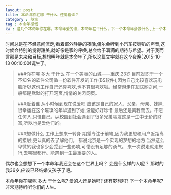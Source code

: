 ```yaml
---
layout: post
title: 本命年你在哪 干什么 还爱着谁？
category : 随笔
tag : 本命年感慨
kw : 这几个本命年你在哪，本命年爱的谁，本命年在干什么，下一个本命年会做什么,上一个本命年又在做什么？
---
```


 时间总是在不经意间流走,看着窗外静静的夜晚,偶尔会听到小汽车按喇叭的声音,这时候会特别的觉得甜美,就好像是家的呼唤,总会给予满满的期待与希望。对于我而言那是未来和目标,想想明年就是本命年了,所以这篇文字就在这个夜晚(2015-10-13 00:10:00)诞生了。


>###你在哪 多大 干什么
> 在一个美丽的山城——重庆,23岁 目前就职于一个不知名的软件公司做一份软件开发的工作(BS软件),因为自己比较喜欢玩电脑所以这份工作自己还算喜欢,也不算很喜欢啦。经常游走在互联网之间,一般都是默默的打开网页,悄悄的关闭网页。
>	

> ###爱着谁
  从小时候到现在说爱吧 应该是自己的家人、父亲、母亲、妹妹,很幸运在这个璀璨的年华遇到了她,没能好好珍惜 最后还是离我而去。不怨任何人,只怪自己。从校园到社会遇到了很多兄弟朋友这是一生中无价的财富,所以也是爱他们的。

> ###想做什么
  工作上想来一转身 期望专注于前端,因为我更想和用户近距离的接触,更认真的去了解他们。
  都说北京是一个实现的梦想的地方 当然这么卑微的我也多少会受到一些影响,可惜没有足够的勇气。
  来一次说走就走旅行,去哪里都行。能遇到一生最重要的人。


偶尔也会想想下一个本命年我还会在这个世界上吗？ 会是什么样的人呢？ 那时的我36岁,应该已经结婚又孩子了吧。

本命年你在哪呢 多大 干什么呢? 爱的人还是她吗? 还有梦想吗? 下一个本命年呢? 非常期待听听你们的人生。
